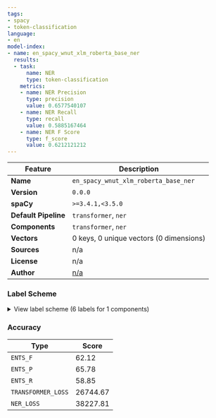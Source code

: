 ```yaml
---
tags:
- spacy
- token-classification
language:
- en
model-index:
- name: en_spacy_wnut_xlm_roberta_base_ner
  results:
  - task:
      name: NER
      type: token-classification
    metrics:
    - name: NER Precision
      type: precision
      value: 0.6577540107
    - name: NER Recall
      type: recall
      value: 0.5885167464
    - name: NER F Score
      type: f_score
      value: 0.6212121212
---
```

| Feature | Description |
| --- | --- |
| **Name** | `en_spacy_wnut_xlm_roberta_base_ner` |
| **Version** | `0.0.0` |
| **spaCy** | `>=3.4.1,<3.5.0` |
| **Default Pipeline** | `transformer`, `ner` |
| **Components** | `transformer`, `ner` |
| **Vectors** | 0 keys, 0 unique vectors (0 dimensions) |
| **Sources** | n/a |
| **License** | n/a |
| **Author** | [n/a]() |

### Label Scheme

<details>

<summary>View label scheme (6 labels for 1 components)</summary>

| Component | Labels |
| --- | --- |
| **`ner`** | `corporation`, `creative-work`, `group`, `location`, `person`, `product` |

</details>

### Accuracy

| Type | Score |
| --- | --- |
| `ENTS_F` | 62.12 |
| `ENTS_P` | 65.78 |
| `ENTS_R` | 58.85 |
| `TRANSFORMER_LOSS` | 26744.67 |
| `NER_LOSS` | 38227.81 |